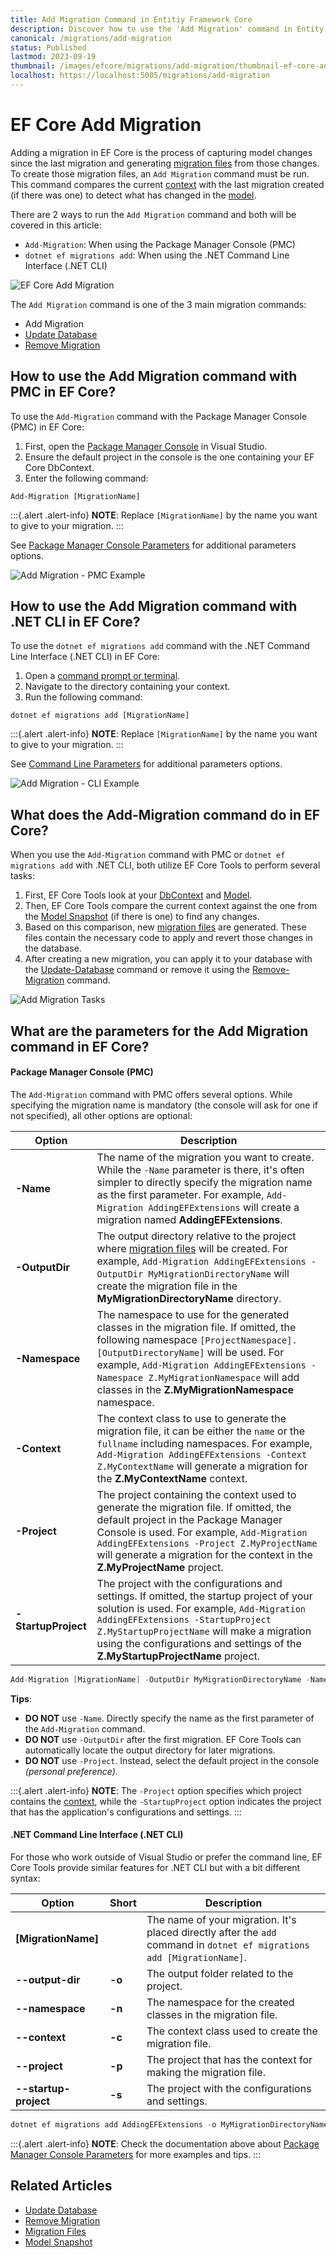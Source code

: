 ```yaml
---
title: Add Migration Command in Entitiy Framework Core
description: Discover how to use the 'Add Migration' command in Entity Framework Core. Learn step-by-step processes for both the Package Manager Console (PMC) and the .NET Command Line Interface (.NET CLI) to capture and implement model changes.
canonical: /migrations/add-migration
status: Published
lastmod: 2023-09-19
thumbnail: /images/efcore/migrations/add-migration/thumbnail-ef-core-add-migration.png
localhost: https://localhost:5005/migrations/add-migration
---
```


# EF Core Add Migration

Adding a migration in EF Core is the process of capturing model changes since the last migration and generating [migration files](/migrations/migration-files) from those changes. To create those migration files, an `Add Migration` command must be run. This command compares the current [context](/dbcontext) with the last migration created (if there was one) to detect what has changed in the [model](/model).

There are 2 ways to run the `Add Migration` command and both will be covered in this article:

- `Add-Migration`: When using the Package Manager Console (PMC)
- `dotnet ef migrations add`: When using the .NET Command Line Interface (.NET CLI)

<div class="image-outer"><img src="/images/efcore/migrations/add-migration/thumbnail-ef-core-add-migration.png" loading="lazy" alt="EF Core Add Migration"></div>

The `Add Migration` command is one of the 3 main migration commands:

- Add Migration
- [Update Database](/migrations/update-database)
- [Remove Migration](/migrations/remove-migration)

## How to use the Add Migration command with PMC in EF Core?

To use the `Add-Migration` command with the Package Manager Console (PMC) in EF Core:

1. First, open the [Package Manager Console](/migrations/commands/pmc-commands) in Visual Studio.
2. Ensure the default project in the console is the one containing your EF Core DbContext.
3. Enter the following command:

```
Add-Migration [MigrationName]
```

:::{.alert .alert-info}
**NOTE**: Replace `[MigrationName]` by the name you want to give to your migration.
:::

See [Package Manager Console Parameters](#what-are-the-parameters-for-the-add-migration-command-in-ef-core) for additional parameters options.

<div class="image-outer"><img src="/images/efcore/migrations/add-migration/how-to-use-add-migration-command-with-pmc-in-ef-core.png" loading="lazy" alt="Add Migration - PMC Example"></div>

## How to use the Add Migration command with .NET CLI in EF Core?

To use the `dotnet ef migrations add` command with the .NET Command Line Interface (.NET CLI) in EF Core:

1. Open a [command prompt or terminal](/migrations/commands/cli-commands).
2. Navigate to the directory containing your context.
3. Run the following command:
```
dotnet ef migrations add [MigrationName]
```

:::{.alert .alert-info}
**NOTE**: Replace `[MigrationName]` by the name you want to give to your migration.
:::

See [Command Line Parameters](#net-command-line-interface.net-cli) for additional parameters options.

<div class="image-outer"><img src="/images/efcore/migrations/add-migration/how-to-use-migration-add-command-with-net-cli-in-ef-core.png" loading="lazy" alt="Add Migration - CLI Example"></div>

## What does the Add-Migration command do in EF Core?

When you use the `Add-Migration` command with PMC or `dotnet ef migrations add` with .NET CLI, both utilize EF Core Tools to perform several tasks:

1. First, EF Core Tools look at your [DbContext](/dbcontext) and [Model](/model).
2. Then, EF Core Tools compare the current context against the one from the [Model Snapshot](/migrations/model-snapshot) (if there is one) to find any changes.
3. Based on this comparison, new [migration files](/migrations/migration-files) are generated. These files contain the necessary code to apply and revert those changes in the database.
4. After creating a new migration, you can apply it to your database with the [Update-Database](/migrations/update-database) command or remove it using the [Remove-Migration](/migrations/remove-migration) command.

<div class="image-outer"><img src="/images/efcore/migrations/add-migration/what-does-the-add-migration-command-do-in-ef-core.png" loading="lazy" alt="Add Migration Tasks"></div>

## What are the parameters for the Add Migration command in EF Core?

#### Package Manager Console (PMC)

The `Add-Migration` command with PMC offers several options. While specifying the migration name is mandatory (the console will ask for one if not specified), all other options are optional:

| Option | Description |
| ------ | ----------- |
| **-Name** | The name of the migration you want to create. While the `-Name` parameter is there, it's often simpler to directly specify the migration name as the first parameter. For example, `Add-Migration AddingEFExtensions` will create a migration named **AddingEFExtensions**. |
| **-OutputDir** | The output directory relative to the project where [migration files](/migrations/migration-files) will be created. For example, `Add-Migration AddingEFExtensions -OutputDir MyMigrationDirectoryName` will create the migration file in the **MyMigrationDirectoryName** directory. |
| **-Namespace** | The namespace to use for the generated classes in the migration file. If omitted, the following namespace `[ProjectNamespace].[OutputDirectoryName]` will be used. For example, `Add-Migration AddingEFExtensions -Namespace Z.MyMigrationNamespace` will add classes in the **Z.MyMigrationNamespace** namespace. |
| **-Context** | The context class to use to generate the migration file, it can be either the `name` or the `fullname` including namespaces. For example, `Add-Migration AddingEFExtensions -Context Z.MyContextName` will generate a migration for the **Z.MyContextName** context. |
| **-Project** | The project containing the context used to generate the migration file. If omitted, the default project in the Package Manager Console is used. For example, `Add-Migration AddingEFExtensions -Project Z.MyProjectName` will generate a migration for the context in the **Z.MyProjectName** project. |
| **-StartupProject** | The project with the configurations and settings. If omitted, the startup project of your solution is used. For example, `Add-Migration AddingEFExtensions -StartupProject Z.MyStartupProjectName` will make a migration using the configurations and settings of the **Z.MyStartupProjectName** project. |

```csharp
Add-Migration [MigrationName] -OutputDir MyMigrationDirectoryName -Namespace Z.MyMigrationNamespace -Context Z.MyContextName -Project Z.MyProjectName -StartupProject Z.MyStartupProjectName
```

**Tips**:
- **DO NOT** use `-Name`. Directly specify the name as the first parameter of the `Add-Migration` command.
- **DO NOT** use `-OutputDir` after the first migration. EF Core Tools can automatically locate the output directory for later migrations.
- **DO NOT** use `-Project`. Instead, select the default project in the console _(personal preference)_.

:::{.alert .alert-info}
**NOTE**: The `-Project` option specifies which project contains the [context](/dbcontext), while the `-StartupProject` option indicates the project that has the application's configurations and settings.
:::

#### .NET Command Line Interface (.NET CLI)

For those who work outside of Visual Studio or prefer the command line, EF Core Tools provide similar features for .NET CLI but with a bit different syntax:

| Option | Short |  Description | 
| ------ | ----- |  ----------- | 
| **[MigrationName]** | | The name of your migration. It's placed directly after the `add` command in `dotnet ef migrations add [MigrationName]`. |  
| **--output-dir** | **-o** | The output folder related to the project. |  
| **--namespace** | **-n** | The namespace for the created classes in the migration file. |  
| **--context** | **-c** | The context class used to create the migration file. |  
| **--project** | **-p** | The project that has the context for making the migration file. |  
| **--startup-project** | **-s** | The project with the configurations and settings. |

```csharp
dotnet ef migrations add AddingEFExtensions -o MyMigrationDirectoryName -n Z.MyMigrationNamespace -c Z.MyContextName -p Z.MyProjectName -s Z.MyStartupProjectName
```

:::{.alert .alert-info}
**NOTE**: Check the documentation above about [Package Manager Console Parameters](/migrations/add-migration#what-are-the-parameters-for-the-add-migration-command-in-ef-core) for more examples and tips.
:::

## Related Articles

- [Update Database](/migrations/update-database)
- [Remove Migration](/migrations/remove-migration)
- [Migration Files](/migrations/migration-files)
- [Model Snapshot](/migrations/model-snapshot)